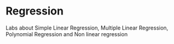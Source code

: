 # Regression
Labs about Simple Linear Regression, Multiple Linear Regression, Polynomial Regression and Non linear regression
